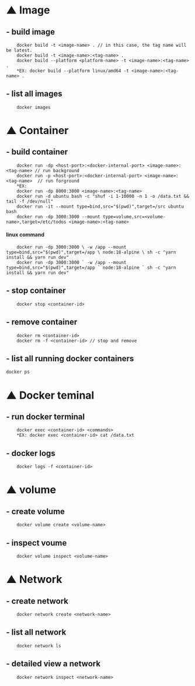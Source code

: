 # ▲ Image
##  - build image
        docker build -t <image-name> . // in this case, the tag name will be latest.
        docker build -t <image-name>:<tag-name> .
        docker build --platform <platform-name> -t <image-name>:<tag-name> .
        *EX: docker build --platform linux/amd64 -t <image-name>:<tag-name> .
##  - list all images
        docker images

# ▲ Container
##  - build container
        docker run -dp <host-port>:<docker-internal-port> <image-name>:<tag-name> // run background
        docker run -p <host-port>:<docker-internal-port> <image-name>:<tag-name>  // run forground
        *EX: 
        docker run -dp 8000:3000 <image-name>:<tag-name>
        docker run -d ubuntu bash -c "shuf -i 1-10000 -n 1 -o /data.txt && tail -f /dev/null"
        docker run -it --mount type=bind,src="$(pwd)",target=/src ubuntu bash
        docker run -dp 3000:3000 --mount type=volume,src=<volume-name>,target=/etc/todos <image-name>:<tag-name>
#### linux command
        docker run -dp 3000:3000 \ -w /app --mount type=bind,src="$(pwd)",target=/app \ node:18-alpine \ sh -c "yarn install && yarn run dev"
        docker run -dp 3000:3000 ` -w /app --mount type=bind,src="$(pwd)",target=/app ` node:18-alpine ` sh -c "yarn install && yarn run dev"
##  - stop container
        docker stop <container-id>
##  - remove container
        docker rm <container-id>
        docker rm -f <container-id> // stop and remove
##   - list all running docker containers
    docker ps

# ▲ Docker teminal
##  - run docker terminal
        docker exec <container-id> <commands>
        *EX: docker exec <container-id> cat /data.txt
##  - docker logs
        docker logs -f <container-id>

# ▲ volume
##  - create volume
        docker volume create <volume-name>
##  - inspect voume
        docker volume inspect <volume-name>

# ▲ Network
##  - create network
        docker network create <network-name>
##  - list all network
        docker network ls
##  - detailed view a network
        docker network inspect <network-name>
